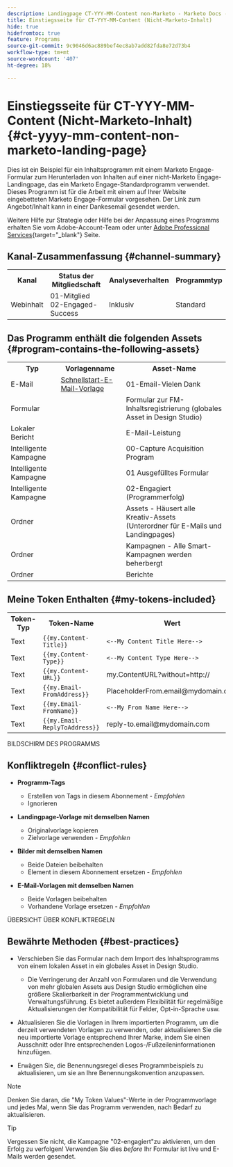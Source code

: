 ```yaml
---
description: Landingpage CT-YYY-MM-Content non-Marketo - Marketo Docs - Produktdokumentation
title: Einstiegsseite für CT-YYY-MM-Content (Nicht-Marketo-Inhalt)
hide: true
hidefromtoc: true
feature: Programs
source-git-commit: 9c9046d6ac889bef4ec8ab7add82fda8e72d73b4
workflow-type: tm+mt
source-wordcount: '407'
ht-degree: 18%

---
```


# Einstiegsseite für CT-YYY-MM-Content (Nicht-Marketo-Inhalt) {#ct-yyyy-mm-content-non-marketo-landing-page}

Dies ist ein Beispiel für ein Inhaltsprogramm mit einem Marketo Engage-Formular zum Herunterladen von Inhalten auf einer nicht-Marketo Engage-Landingpage, das ein Marketo Engage-Standardprogramm verwendet. Dieses Programm ist für die Arbeit mit einem auf Ihrer Website eingebetteten Marketo Engage-Formular vorgesehen. Der Link zum Angebot/Inhalt kann in einer Dankesemail gesendet werden.

Weitere Hilfe zur Strategie oder Hilfe bei der Anpassung eines Programms erhalten Sie vom Adobe-Account-Team oder unter [Adobe Professional Services](https://business.adobe.com/customers/consulting-services/main.html){target="_blank"} Seite.

## Kanal-Zusammenfassung {#channel-summary}

<table style="table-layout:auto"> 
 <tbody> 
  <tr> 
   <th>Kanal</th> 
   <th>Status der Mitgliedschaft</th>
   <th>Analyseverhalten</th>
   <th>Programmtyp</th>
  </tr> 
  <tr> 
   <td>Webinhalt</td> 
   <td>01-Mitglied 
<br/>02-Engaged-Success</td>
   <td>Inklusiv</td>
   <td>Standard</td>
  </tr>
 </tbody> 
</table>

## Das Programm enthält die folgenden Assets {#program-contains-the-following-assets}

<table style="table-layout:auto"> 
 <tbody> 
  <tr> 
   <th>Typ</th> 
   <th>Vorlagenname</th>
   <th>Asset-Name</th>
  </tr> 
  <tr> 
   <td>E-Mail</td> 
   <td><a href="/help/marketo/product-docs/core-marketo-concepts/programs/program-library/quick-start-email-template.md" target="_blank">Schnellstart-E-Mail-Vorlage</a></td>
   <td>01-Email-Vielen Dank</td>
  </tr>
  <tr> 
   <td>Formular</td> 
   <td> </td>
   <td>Formular zur FM-Inhaltsregistrierung (globales Asset in Design Studio)</td>
  </tr>
  <tr> 
   <td>Lokaler Bericht</td> 
   <td> </td>
   <td>E-Mail-Leistung</td>
  </tr>
  <tr> 
   <td>Intelligente Kampagne</td> 
   <td> </td>
   <td>00-Capture Acquisition Program</td>
  </tr>
  <tr> 
   <td>Intelligente Kampagne</td> 
   <td> </td>
   <td>01 Ausgefülltes Formular</td>
  </tr>
  <tr> 
   <td>Intelligente Kampagne</td> 
   <td> </td>
   <td>02-Engagiert (Programmerfolg)</td>
  </tr>
  <tr> 
   <td>Ordner</td> 
   <td> </td>
   <td>Assets - Häusert alle Kreativ-Assets 
<br/>(Unterordner für E-Mails und Landingpages)  </td>
  </tr>
  <tr> 
   <td>Ordner</td> 
   <td> </td>
   <td>Kampagnen - Alle Smart-Kampagnen werden beherbergt</td>
  </tr>
  <tr> 
   <td>Ordner</td> 
   <td> </td>
   <td>Berichte</td>
  </tr>
 </tbody> 
</table>

## Meine Token Enthalten {#my-tokens-included}

<table style="table-layout:auto"> 
 <tbody> 
  <tr> 
   <th>Token-Typ</th> 
   <th>Token-Name</th>
   <th>Wert </th>
  </tr> 
  <tr> 
   <td>Text</td> 
   <td><code>{{my.Content-Title}}</code></td>
   <td><code><--My Content Title Here--></code></td>
  </tr>
  <tr> 
   <td>Text</td> 
   <td><code>{{my.Content-Type}}</code></td>
   <td><code><--My Content Type Here--></code></td>
  </tr>
  <tr> 
   <td>Text</td> 
   <td><code>{{my.Content-URL}}</code></td>
   <td>my.ContentURL?without=http://</td>
  </tr>
  <tr> 
   <td>Text</td> 
   <td><code>{{my.Email-FromAddress}}</code></td>
   <td>PlaceholderFrom.email@mydomain.com</td>
  </tr>
  <tr> 
   <td>Text</td> 
   <td><code>{{my.Email-FromName}}</code></td>
   <td><code><--My From Name Here--></code></td>
  </tr>
  <tr> 
   <td>Text</td> 
   <td><code>{{my.Email-ReplyToAddress}}</code></td>
   <td>reply-to.email@mydomain.com</td>
  </tr>
 </tbody> 
</table>

BILDSCHIRM DES PROGRAMMS

## Konfliktregeln {#conflict-rules}

* **Programm-Tags**
   * Erstellen von Tags in diesem Abonnement - _Empfohlen_
   * Ignorieren

* **Landingpage-Vorlage mit demselben Namen**
   * Originalvorlage kopieren
   * Zielvorlage verwenden - _Empfohlen_

* **Bilder mit demselben Namen**
   * Beide Dateien beibehalten
   * Element in diesem Abonnement ersetzen - _Empfohlen_

* **E-Mail-Vorlagen mit demselben Namen**
   * Beide Vorlagen beibehalten
   * Vorhandene Vorlage ersetzen - _Empfohlen_

ÜBERSICHT ÜBER KONFLIKTREGELN

## Bewährte Methoden {#best-practices}

* Verschieben Sie das Formular nach dem Import des Inhaltsprogramms von einem lokalen Asset in ein globales Asset in Design Studio.
   * Die Verringerung der Anzahl von Formularen und die Verwendung von mehr globalen Assets aus Design Studio ermöglichen eine größere Skalierbarkeit in der Programmentwicklung und Verwaltungsführung. Es bietet außerdem Flexibilität für regelmäßige Aktualisierungen der Kompatibilität für Felder, Opt-in-Sprache usw.

* Aktualisieren Sie die Vorlagen in Ihrem importierten Programm, um die derzeit verwendeten Vorlagen zu verwenden, oder aktualisieren Sie die neu importierte Vorlage entsprechend Ihrer Marke, indem Sie einen Ausschnitt oder Ihre entsprechenden Logos-/Fußzeileninformationen hinzufügen.

* Erwägen Sie, die Benennungsregel dieses Programmbeispiels zu aktualisieren, um sie an Ihre Benennungskonvention anzupassen.

>[!NOTE]
>
>Denken Sie daran, die &quot;My Token Values&quot;-Werte in der Programmvorlage und jedes Mal, wenn Sie das Programm verwenden, nach Bedarf zu aktualisieren.

>[!TIP]
>
>Vergessen Sie nicht, die Kampagne &quot;02-engagiert&quot;zu aktivieren, um den Erfolg zu verfolgen! Verwenden Sie dies _before_ Ihr Formular ist live und E-Mails werden gesendet.
